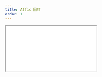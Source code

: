 ```yaml
---
title: Affix 固钉
order: 1
---
```


<Iframe src="//mc.fusion.design/demos/comp_groups/@alifd/next/affix?theme=@alifd/theme-design-pro" />
